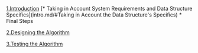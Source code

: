 [1.Introduction](intro.md)
    [* Taking in Account System Requirements and Data Structure Specifics](intro.md/#Taking in Account the Data Structure's Specifics)
    * Final Steps

[2.Designing the Algorithm](designing.md)

[3.Testing the Algorithm](testing.md)
